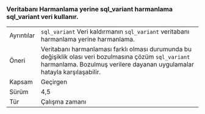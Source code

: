 ### <a name="sqlvariant-data-uses-sqlvariant-collation-rather-than-database-collation"></a>Veritabanı Harmanlama yerine sql_variant harmanlama sql_variant veri kullanır.

|   |   |
|---|---|
|Ayrıntılar|<code>sql_variant</code> Veri kaldırmanın <code>sql_variant</code> veritabanı harmanlama yerine harmanlama.|
|Öneri|Veritabanı harmanlaması farklı olması durumunda bu değişiklik olası veri bozulmasına çözüm <code>sql_variant</code> harmanlama. Bozulmuş verilere dayanan uygulamalar hatayla karşılaşabilir.|
|Kapsam|Geçirgen|
|Sürüm|4,5|
|Tür|Çalışma zamanı|

